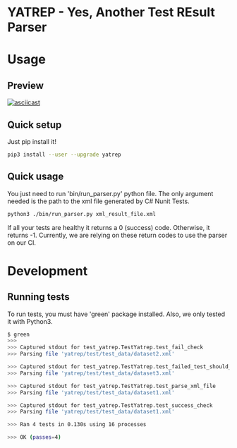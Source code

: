 # YATREP - Yes, Another Test REsult Parser

# Usage

## Preview
[![asciicast](https://asciinema.org/a/zDgV2cAkTvAZOv2mzwrdjPGqe.svg)](https://asciinema.org/a/2fzyDOoLDSMzkcG7rREccrNHt)

## Quick setup
Just pip install it!
```sh
pip3 install --user --upgrade yatrep
```

## Quick usage
You just need to run 'bin/run_parser.py' python file.
The only argument needed is the path to the xml file generated
by C# Nunit Tests.

```sh
python3 ./bin/run_parser.py xml_result_file.xml
```
If all your tests are healthy it returns a 0 (success) code.
Otherwise, it returns -1. Currently, we are relying on these
return codes to use the parser on our CI.


# Development

## Running tests
To run tests, you must have 'green' package installed. Also, we only
tested it with Python3.
```sh
$ green
>>>
>>> Captured stdout for test_yatrep.TestYatrep.test_fail_check
>>> Parsing file 'yatrep/test/test_data/dataset2.xml'

>>> Captured stdout for test_yatrep.TestYatrep.test_failed_test_should_be_detected
>>> Parsing file 'yatrep/test/test_data/dataset3.xml'

>>> Captured stdout for test_yatrep.TestYatrep.test_parse_xml_file
>>> Parsing file 'yatrep/test/test_data/dataset1.xml'

>>> Captured stdout for test_yatrep.TestYatrep.test_success_check
>>> Parsing file 'yatrep/test/test_data/dataset1.xml'

>>> Ran 4 tests in 0.130s using 16 processes

>>> OK (passes=4)
```
